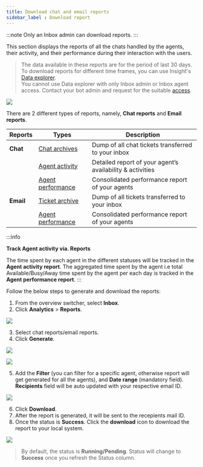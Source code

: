 ```yaml
---
title: Download chat and email reports
sidebar_label : Download report
---
```


  

:::note
Only an Inbox admin can download reports.
:::

  
This section displays the reports of all the chats handled by the agents, their activity, and their performance during their interaction with the users.

> The data available in these reports are for the period of last 30 days.         
> To download reports for different time frames, you can use Insight's [Data explorer](https://docs.yellow.ai/docs/platform_concepts/growth/dataexplorer/intro).          
> You cannot use Data explorer with only Inbox admin or Inbox agent access. Contact your bot admin and request for the suitable [access](https://docs.yellow.ai/docs/platform_concepts/Getting%20Started/add-bot-collaborators#1-share-bot-access).
  

![](https://i.imgur.com/ghVIVmj.png)

  
  

There are 2 different types of reports, namely, **Chat reports** and **Email reports**.

  

| Reports| Types | Description |
| -------- | -------- | -------- |
| **Chat** | [Chat archives](https://docs.yellow.ai/docs/platform_concepts/inbox/analytics-reports/reports/chats/chat-archives-report) | Dump of all chat tickets transferred to your inbox |
||[Agent activity](https://docs.yellow.ai/docs/platform_concepts/inbox/analytics-reports/reports/chats/chat-agent-activity-report)| Detailed report of your agent’s availability & activities|
||[Agent performance](https://docs.yellow.ai/docs/platform_concepts/inbox/analytics-reports/reports/chats/chat-agent-performance-report)|Consolidated performance report of your agents|
|**Email**|[Ticket archive](https://docs.yellow.ai/docs/platform_concepts/inbox/analytics-reports/reports/tickets/ticket-archive-report)|Dump of all tickets transferred to your inbox|
||[Agent performance](https://docs.yellow.ai/docs/platform_concepts/inbox/analytics-reports/reports/tickets/ticket-agent-performance-report)|Consolidated performance report of your agents|

  
  
:::info

**Track Agent activity via. Reports**

The time spent by each agent in the different statuses will be tracked in the **Agent activity report**. The aggregated time spent by the agent i.e total Available/Busy/Away time spent by the agent per each day is tracked in the **Agent performance report**.
:::



Follow the below steps to generate and download the reports:

  

1. From the overview switcher, select **Inbox**.
2. Click **Analytics** > **Reports**.  

![](https://i.imgur.com/GnNuVzj.png)

3. Select chat reports/email reports.
4. Click **Generate**.

![](https://i.imgur.com/WHIyHgr.png)

  

![](https://i.imgur.com/eTe17pj.png)

  

5. Add the **Filter** (you can filter for a specific agent, otherwise report will get generated for all the agents), and **Date range** (mandatory field). **Recipients** field will be auto updated with your respective email ID.

  

![](https://i.imgur.com/ENivg09.png)

  

6. Click **Download**.
7. After the report is generated, it will be sent to the recepients mail ID. 
8. Once the status is **Success**. Click the **download** icon to download the report to your local system.

![](https://i.imgur.com/mUmalo4.png)

> By default, the status is **Running/Pending**. Status will change to **Success** once you refresh the Status column. 

